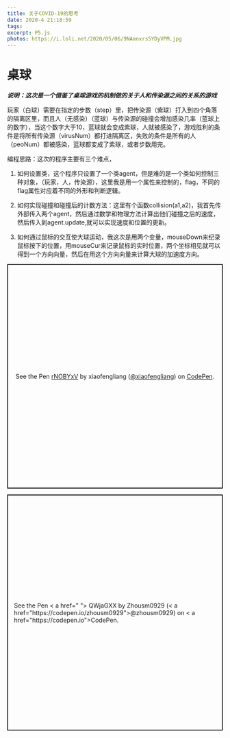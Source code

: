 ```yaml
---
title: 关于COVID-19的思考
date: 2020-4 21:18:59
tags:
excerpt: P5.js
photos: https://i.loli.net/2020/05/06/9NAmnxrs5YDyVPM.jpg
---
```


# 桌球

***说明：这次是一个借鉴了桌球游戏的机制做的关于人和传染源之间的关系的游戏***

玩家（白球）需要在指定的步数（step）里，把传染源（紫球）打入到四个角落的隔离区里，而且人（无感染）（蓝球）与传染源的碰撞会增加感染几率（蓝球上的数字），当这个数字大于10，蓝球就会变成紫球，人就被感染了，游戏胜利的条件是将所有传染源（virusNum）都打进隔离区，失败的条件是所有的人（peoNum）都被感染，蓝球都变成了紫球，或者步数用完。


编程思路：这次的程序主要有三个难点，
1. 如何设置类，这个程序只设置了一个类agent，但是难的是一个类如何控制三种对象，（玩家，人，传染源），这里我是用一个属性来控制的，flag，不同的flag属性对应着不同的外形和判断逻辑。

2. 如何实现碰撞和碰撞后的计数方法：这里有个函数collision(a1,a2)，我首先传外部传入两个agent，然后通过数学和物理方法计算出他们碰撞之后的速度，然后传入到agent.update,就可以实现速度和位置的更新。

3. 如何通过鼠标的交互使大球运动，我这次是用两个变量，mouseDown来纪录鼠标按下的位置，用mouseCur来记录鼠标的实时位置，两个坐标相见就可以得到一个方向向量，然后在用这个方向向量来计算大球的加速度方向。

<p class="codepen" data-height="523" data-theme-id="dark" data-default-tab="result" data-user="xiaofengliang" data-slug-hash="rNOBYxV" style="height: 523px; box-sizing: border-box; display: flex; align-items: center; justify-content: center; border: 2px solid; margin: 1em 0; padding: 1em;" data-pen-title="rNOBYxV">
  <span>See the Pen <a href="https://codepen.io/xiaofengliang/pen/rNOBYxV">
  rNOBYxV</a> by xiaofengliang (<a href="https://codepen.io/xiaofengliang">@xiaofengliang</a>)
  on <a href="https://codepen.io">CodePen</a>.</span>
</p>
<script async src="https://static.codepen.io/assets/embed/ei.js"></script>

<p class="codepen" data-height="550" data-theme-id="light" data-default-tab="result" data-user="zhousm0929" data-slug-hash="QWjaGXX" style="height: 550px; box-sizing: border-box; display: flex; align-items: center; justify-content: center; border: 2px solid; margin: 1em 0; padding: 1em;" data-pen-title="QWjaGXX">
  <span>See the Pen < a href=" ">
  QWjaGXX</ a> by Zhousm0929 (< a href="https://codepen.io/zhousm0929">@zhousm0929</ a>)
  on < a href="https://codepen.io">CodePen</ a>.</span>
</p >
<script async src="https://static.codepen.io/assets/embed/ei.js"></script>

